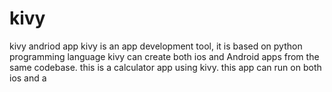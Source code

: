 # kivy
kivy andriod app
kivy is an app development tool, it is based on python programming language 
kivy can create both ios and Android apps from the same codebase.
this is a calculator app using kivy. this app can run on both ios and a
